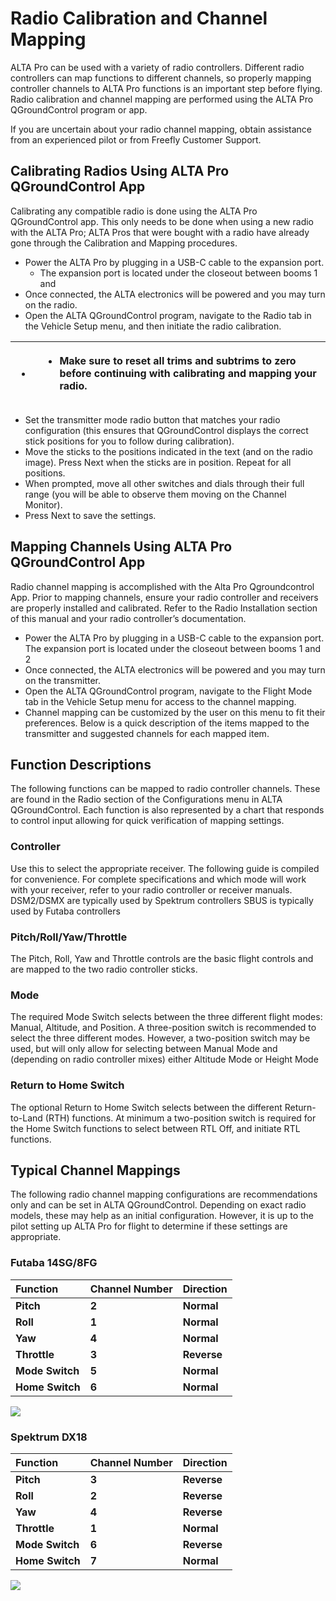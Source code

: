 # Radio Calibration and Channel Mapping

ALTA Pro can be used with a variety of radio controllers. Different radio controllers can map functions to different channels, so properly mapping controller channels to ALTA Pro functions is an important step before flying. Radio calibration and channel mapping are performed using the ALTA Pro QGroundControl program or app. 

If you are uncertain about your radio channel mapping, obtain assistance from an experienced pilot or from Freefly Customer Support. 

## Calibrating Radios Using ALTA Pro QGroundControl App

Calibrating any compatible radio is done using the ALTA Pro QGroundControl app. This only needs to be done when using a new radio with the ALTA Pro; ALTA Pros that were bought with a radio have already gone through the Calibration and Mapping procedures.

* Power the ALTA Pro by plugging in a USB-C cable to the expansion port. 
  * The expansion port is located under the closeout between booms 1 and 
* Once connected, the ALTA electronics will be powered and you may turn on the radio. 
* Open the ALTA QGroundControl program, navigate to the Radio tab in the Vehicle Setup menu, and then initiate the radio calibration.

<table>
  <thead>
    <tr>
      <th style="text-align:left">
        <p></p>
        <ul>
          <li>
            <img src="https://lh4.googleusercontent.com/bPkNb0uGJf01_9S4NRCzx14N-NUHMfGqpk2GDZKvsHOC0TEqvbyeMwd1-JmoIqvsXpRd6iSvSVSkqcIvEsaytY1mq7DhdAcKUBaRYelz8pTcPy54V3ITJBf2mYm6kzjANyNLXB2S"
            alt/>
          </li>
        </ul>
      </th>
      <th style="text-align:left">
        <p></p>
        <ul>
          <li>Make sure to reset all trims and subtrims to zero before continuing with
            calibrating and mapping your radio.</li>
        </ul>
      </th>
    </tr>
  </thead>
  <tbody></tbody>
</table>

*  Set the transmitter mode radio button that matches your radio configuration \(this ensures that QGroundControl displays the correct stick positions for you to follow during calibration\).
*  Move the sticks to the positions indicated in the text \(and on the radio image\). Press Next when the sticks are in position. Repeat for all positions.
*  When prompted, move all other switches and dials through their full range \(you will be able to observe them moving on the Channel Monitor\). 
* Press Next to save the settings. 

## Mapping Channels Using ALTA Pro QGroundControl App

Radio channel mapping is accomplished with the Alta Pro Qgroundcontrol App. Prior to mapping channels, ensure your radio controller and receivers are properly installed and calibrated. Refer to the Radio Installation section of this manual and your radio controller’s documentation.

* Power the ALTA Pro by plugging in a USB-C cable to the expansion port. The expansion port is located under the closeout between booms 1 and 2 
* Once connected, the ALTA electronics will be powered and you may turn on the transmitter.
* Open the ALTA QGroundControl program, navigate to the Flight Mode tab in the Vehicle Setup menu for access to the channel mapping.
* Channel mapping can be customized by the user on this menu to fit their preferences. Below is a quick description of the items mapped to the transmitter and suggested channels for each mapped item. 

## Function Descriptions 

The following functions can be mapped to radio controller channels. These are found in the Radio section of the Configurations menu in ALTA QGroundControl. Each function is also represented by a chart that responds to control input allowing for quick verification of mapping settings.

### Controller

Use this to select the appropriate receiver. The following guide is compiled for convenience. For complete specifications and which mode will work with your receiver, refer to your radio controller or receiver manuals. DSM2/DSMX are typically used by Spektrum controllers SBUS is typically used by Futaba controllers 

### Pitch/Roll/Yaw/Throttle

 The Pitch, Roll, Yaw and Throttle controls are the basic flight controls and are mapped to the two radio controller sticks. 

### Mode 

The required Mode Switch selects between the three different flight modes: Manual, Altitude, and Position. A three-position switch is recommended to select the three different modes. However, a two-position switch may be used, but will only allow for selecting between Manual Mode and \(depending on radio controller mixes\) either Altitude Mode or Height Mode

###  Return to Home Switch

The optional Return to Home Switch selects between the different Return-to-Land \(RTH\) functions. At minimum a two-position switch is required for the Home Switch functions to select between RTL Off, and initiate RTL functions.

## Typical Channel Mappings

 The following radio channel mapping configurations are recommendations only and can be set in ALTA QGroundControl. Depending on exact radio models, these may help as an initial configuration. However, it is up to the pilot setting up ALTA Pro for flight to determine if these settings are appropriate.

###  Futaba 14SG/8FG



| **Function** | **Channel Number** | **Direction** |
| :--- | :--- | :--- |
| **Pitch** | **2** | **Normal** |
| **Roll** | **1** | **Normal** |
| **Yaw** | **4** | **Normal** |
| **Throttle** | **3** | **Reverse** |
| **Mode Switch** | **5** | **Normal** |
| **Home Switch** | **6** | **Normal** |



![](https://lh3.googleusercontent.com/UbSNRPrXv0zdmyzyxJUR9jHZBPtDM7Amu642fBYbDMh5n7waCfyn7sevZSVTTdatCTVbZA7lSTlwhbjhqXuoDimWfLdUXv5O0DqGaFflperJTJtpav1nQi-tilx_LMMi_6hBMNnl)

### Spektrum DX18

 

| **Function** | **Channel Number** | **Direction** |
| :--- | :--- | :--- |
| **Pitch** | **3** | **Reverse** |
| **Roll** | **2** | **Reverse** |
| **Yaw** | **4** | **Reverse** |
| **Throttle** | **1** | **Normal** |
| **Mode Switch** | **6** | **Reverse** |
| **Home Switch** | **7** | **Normal** |



![](https://lh5.googleusercontent.com/Kou9JKcxar3v018LwTpLVYp6Jxx53g3POADchtadw1oNKwEewgQ62FmDgjWePzGqmgj2xrhQaqt4nZ6hzjMdnZwrJWTQkS1t1vLVOMY88z2qSIxmKbM_zBhjuKpnoaOojd5zvYce)

